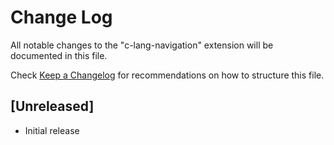 # Change Log

All notable changes to the "c-lang-navigation" extension will be documented in this file.

Check [Keep a Changelog](http://keepachangelog.com/) for recommendations on how to structure this file.

## [Unreleased]

- Initial release